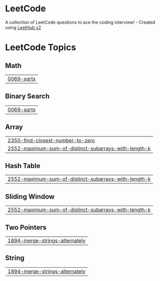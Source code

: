 # LeetCode
A collection of LeetCode questions to ace the coding interview! - Created using [LeetHub v2](https://github.com/arunbhardwaj/LeetHub-2.0)

<!---LeetCode Topics Start-->
# LeetCode Topics
## Math
|  |
| ------- |
| [0069-sqrtx](https://github.com/ritul-patel/LeetCode/tree/master/0069-sqrtx) |
## Binary Search
|  |
| ------- |
| [0069-sqrtx](https://github.com/ritul-patel/LeetCode/tree/master/0069-sqrtx) |
## Array
|  |
| ------- |
| [2350-find-closest-number-to-zero](https://github.com/ritul-patel/LeetCode/tree/master/2350-find-closest-number-to-zero) |
| [2552-maximum-sum-of-distinct-subarrays-with-length-k](https://github.com/ritul-patel/LeetCode/tree/master/2552-maximum-sum-of-distinct-subarrays-with-length-k) |
## Hash Table
|  |
| ------- |
| [2552-maximum-sum-of-distinct-subarrays-with-length-k](https://github.com/ritul-patel/LeetCode/tree/master/2552-maximum-sum-of-distinct-subarrays-with-length-k) |
## Sliding Window
|  |
| ------- |
| [2552-maximum-sum-of-distinct-subarrays-with-length-k](https://github.com/ritul-patel/LeetCode/tree/master/2552-maximum-sum-of-distinct-subarrays-with-length-k) |
## Two Pointers
|  |
| ------- |
| [1894-merge-strings-alternately](https://github.com/ritul-patel/LeetCode/tree/master/1894-merge-strings-alternately) |
## String
|  |
| ------- |
| [1894-merge-strings-alternately](https://github.com/ritul-patel/LeetCode/tree/master/1894-merge-strings-alternately) |
<!---LeetCode Topics End-->